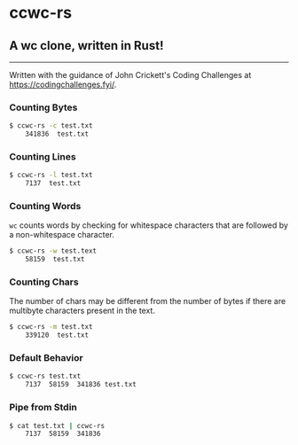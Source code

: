 # ccwc-rs
## A wc clone, written in Rust!
---
Written with the guidance of John Crickett's Coding Challenges at https://codingchallenges.fyi/.

### Counting Bytes
``` bash
$ ccwc-rs -c test.txt
    341836  test.txt
```

### Counting Lines
``` bash
$ ccwc-rs -l test.txt
    7137  test.txt
```

### Counting Words
`wc` counts words by checking for whitespace characters that are followed by a non-whitespace character.
``` bash
$ ccwc-rs -w test.text
    58159  test.txt
```

### Counting Chars
The number of chars may be different from the number of bytes if there are multibyte characters present in the text.
``` bash
$ ccwc-rs -m test.txt
    339120  test.txt
```

### Default Behavior
``` bash
$ ccwc-rs test.txt
    7137  58159  341836 test.txt
```

### Pipe from Stdin
``` bash
$ cat test.txt | ccwc-rs
    7137  58159  341836
```
